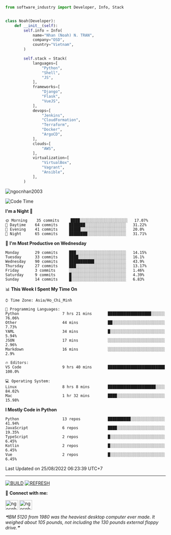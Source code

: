 ```python
from software_industry import Developer, Info, Stack


class Noah(Developer):
    def __init__(self):
        self.info = Info(
            name="Nhan (Noah) N. TRAN",
            company="OSD",
            country="Vietnam",
        )

        self.stack = Stack(
            languages=[
                "Python",
                "Shell",
                "JS",
            ],
            frameworks=[
                "Django",
                "Flask",
                "VueJS",
            ],
            devops=[
                "Jenkins",
                "CloudFormation",
                "Terraform",
                "Docker",
                "ArgoCD",
            ],
            clouds=[
                "AWS",
            ],
            virtualization=[
                "VirtualBox",
                "Vagrant",
                "Ansible",
            ],
        )
```
<img src="https://komarev.com/ghpvc/?username=ngocnhan2003&label=Profile%20views&color=0e75b6&style=flat" alt="ngocnhan2003" /> 

<!--START_SECTION:waka-->
![Code Time](http://img.shields.io/badge/Code%20Time-471%20hrs%204%20mins-blue)

**I'm a Night 🦉** 

```text
🌞 Morning    35 commits     ████░░░░░░░░░░░░░░░░░░░░░   17.07% 
🌆 Daytime    64 commits     ███████░░░░░░░░░░░░░░░░░░   31.22% 
🌃 Evening    41 commits     █████░░░░░░░░░░░░░░░░░░░░   20.0% 
🌙 Night      65 commits     ████████░░░░░░░░░░░░░░░░░   31.71%

```
📅 **I'm Most Productive on Wednesday** 

```text
Monday       29 commits     ███░░░░░░░░░░░░░░░░░░░░░░   14.15% 
Tuesday      33 commits     ████░░░░░░░░░░░░░░░░░░░░░   16.1% 
Wednesday    90 commits     ███████████░░░░░░░░░░░░░░   43.9% 
Thursday     27 commits     ███░░░░░░░░░░░░░░░░░░░░░░   13.17% 
Friday       3 commits      ░░░░░░░░░░░░░░░░░░░░░░░░░   1.46% 
Saturday     9 commits      █░░░░░░░░░░░░░░░░░░░░░░░░   4.39% 
Sunday       14 commits     █░░░░░░░░░░░░░░░░░░░░░░░░   6.83%

```


📊 **This Week I Spent My Time On** 

```text
⌚︎ Time Zone: Asia/Ho_Chi_Minh

💬 Programming Languages: 
Python                   7 hrs 21 mins       ███████████████████░░░░░░   76.06% 
Other                    44 mins             ██░░░░░░░░░░░░░░░░░░░░░░░   7.73% 
YAML                     34 mins             █░░░░░░░░░░░░░░░░░░░░░░░░   5.94% 
JSON                     17 mins             ░░░░░░░░░░░░░░░░░░░░░░░░░   2.96% 
Markdown                 16 mins             ░░░░░░░░░░░░░░░░░░░░░░░░░   2.9%

🔥 Editors: 
VS Code                  9 hrs 40 mins       █████████████████████████   100.0%

💻 Operating System: 
Linux                    8 hrs 8 mins        █████████████████████░░░░   84.02% 
Mac                      1 hr 32 mins        ████░░░░░░░░░░░░░░░░░░░░░   15.98%

```

**I Mostly Code in Python** 

```text
Python                   13 repos            ██████████░░░░░░░░░░░░░░░   41.94% 
JavaScript               6 repos             ████░░░░░░░░░░░░░░░░░░░░░   19.35% 
TypeScript               2 repos             █░░░░░░░░░░░░░░░░░░░░░░░░   6.45% 
Kotlin                   2 repos             █░░░░░░░░░░░░░░░░░░░░░░░░   6.45% 
Vue                      2 repos             █░░░░░░░░░░░░░░░░░░░░░░░░   6.45%

```



 Last Updated on 25/08/2022 06:23:39 UTC+7
<!--END_SECTION:waka-->

<hr>

[![BUILD](https://github.com/ngocnhan2003/ngocnhan2003/actions/workflows/001_build.yml/badge.svg)](https://github.com/ngocnhan2003/ngocnhan2003/actions/workflows/001_build.yml)
[![REFRESH](https://github.com/ngocnhan2003/ngocnhan2003/actions/workflows/002_refresh.yml/badge.svg)](https://github.com/ngocnhan2003/ngocnhan2003/actions/workflows/002_refresh.yml)

🔗 **Connect with me:**

<a href="https://linkedin.com/in/ngocnhan2003" target="blank"><img align="center" src="https://raw.githubusercontent.com/rahuldkjain/github-profile-readme-generator/master/src/images/icons/Social/linked-in-alt.svg" alt="ngocnhan2003" height="30" width="40" /></a>
<a href="https://instagram.com/ngocnhan2003" target="blank"><img align="center" src="https://raw.githubusercontent.com/rahuldkjain/github-profile-readme-generator/master/src/images/icons/Social/instagram.svg" alt="ngocnhan2003" height="30" width="40" /></a>


<!--STARTS_HERE_QUOTE_README-->
<i>❝IBM 5120 from 1980 was the heaviest desktop computer ever made. It weighed about 105 pounds, not including the 130 pounds external floppy drive.❞</i>
<!--ENDS_HERE_QUOTE_README-->
